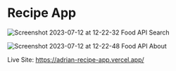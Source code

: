 # Recipe App

![Screenshot 2023-07-12 at 12-22-32 Food API Search](https://github.com/adriandotdev/Search-Recipe-App/assets/63532775/4e47f2af-8c6e-4426-b86b-7e5d299f0460)

![Screenshot 2023-07-12 at 12-22-48 Food API About](https://github.com/adriandotdev/Search-Recipe-App/assets/63532775/d3dfa185-5757-4134-8e22-25aec7f0051c)

Live Site: https://adrian-recipe-app.vercel.app/
